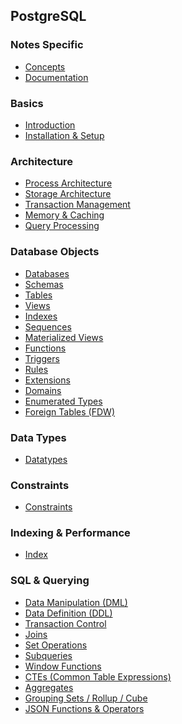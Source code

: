 ## PostgreSQL

### Notes Specific
- [Concepts](lessons/concepts/readme.md)
- [Documentation](https://www.postgresql.org/docs/)

### Basics

- [Introduction](lessons/introduction/readme.md)
  <!-- - [What is PostgreSQL](lessons/introduction/what_is_postgresql.md)
  - [Features](lessons/introduction/features.md)
  - [Editions and versions](lessons/introduction/editions_versions.md) -->
- [Installation & Setup](lessons/installation_setup/readme.md)
  <!-- - [OS-specific installation](lessons/installation_setup/os_specific.md)
  - [Configuration files](lessons/installation_setup/config_files.md)
  - [Starting/stopping server](lessons/installation_setup/server_control.md)
  - [Environment variables](lessons/installation_setup/env_vars.md) -->

### Architecture

- [Process Architecture](lessons/architecture/process_architecture.md)
  <!-- - [Postmaster process](lessons/architecture/postmaster.md)
  - [Backend processes](lessons/architecture/backend_processes.md)
  - [WAL writer, Checkpointer](lessons/architecture/wal_writer_checkpointer.md) -->
- [Storage Architecture](lessons/architecture/storage_architecture.md)
  <!-- - [Tablespaces](lessons/architecture/tablespaces.md)
  - [Data files](lessons/architecture/data_files.md)
  - [Write-ahead logging (WAL)](lessons/architecture/wal.md) -->
- [Transaction Management](lessons/architecture/transaction_management.md)
  <!-- - [ACID properties](lessons/architecture/acid.md)
  - [MVCC](lessons/architecture/mvcc.md) -->
- [Memory & Caching](lessons/architecture/memory_caching.md)
  <!-- - [Shared buffers](lessons/architecture/shared_buffers.md)
  - [Work memory](lessons/architecture/work_memory.md)
  - [Temp buffers](lessons/architecture/temp_buffers.md) -->
- [Query Processing](lessons/architecture/query_processing.md)
  <!-- - [Query planner & optimizer](lessons/architecture/query_planner_optimizer.md)
  - [Execution engine](lessons/architecture/execution_engine.md)
  - [Caching](lessons/architecture/caching.md) -->

### Database Objects

- [Databases](lessons/database_objects/databases.md)
- [Schemas](lessons/database_objects/schemas.md)
- [Tables](lessons/database_objects/tables.md)
  <!-- - [Columns & data types](lessons/database_objects/columns_data_types.md)
  - [Constraints](lessons/database_objects/constraints.md) -->
- [Views](lessons/database_objects/views.md)
- [Indexes](lessons/database_objects/indexes.md)
  <!-- - [B-tree, Hash, GiST, GIN, BRIN](lessons/database_objects/index_types.md) -->
- [Sequences](lessons/database_objects/sequences.md)
- [Materialized Views](lessons/database_objects/materialized_views.md)
- [Functions](lessons/database_objects/functions.md)
  <!-- - [SQL functions](lessons/database_objects/sql_functions.md)
  - [PL/pgSQL](lessons/database_objects/plpgsql.md)
  - [Procedural languages](lessons/database_objects/procedural_languages.md) -->
- [Triggers](lessons/database_objects/triggers.md)
- [Rules](lessons/database_objects/rules.md)
- [Extensions](lessons/database_objects/extensions.md)
- [Domains](lessons/database_objects/domains.md)
- [Enumerated Types](lessons/database_objects/enumerated_types.md)
- [Foreign Tables (FDW)](lessons/database_objects/foreign_tables.md)

### Data Types

- [Datatypes](lessons/data_types/overview.md)
<!-- - [Numeric types](lessons/data_types/numeric.md)
- [Character types](lessons/data_types/character.md)
- [Boolean](lessons/data_types/boolean.md)
- [Date & Time types](lessons/data_types/date_time.md)
- [Arrays](lessons/data_types/arrays.md)
- [JSON / JSONB](lessons/data_types/json.md)
- [UUID](lessons/data_types/uuid.md)
- [Geometric types](lessons/data_types/geometric.md)
- [Network types](lessons/data_types/network.md)
- [Range types](lessons/data_types/range.md)
- [Composite types](lessons/data_types/composite.md)
- [XML](lessons/data_types/xml.md) -->

### Constraints

- [Constraints](lessons/constraints/overview.md)
<!-- - [Primary Key](lessons/constraints/primary_key.md)
- [Foreign Key](lessons/constraints/foreign_key.md)
- [Unique](lessons/constraints/unique.md)
- [Check](lessons/constraints/check.md)
- [Not Null](lessons/constraints/not_null.md)
- [Exclusion constraints](lessons/constraints/exclusion.md) -->

### Indexing & Performance

- [Index](lessons/indexing/index.md)
<!-- - [Index types](lessons/indexing/index_types.md)
- [Partial indexes](lessons/indexing/partial.md)
- [Expression indexes](lessons/indexing/expression.md)
- [Covering indexes](lessons/indexing/covering.md)
- [Index-only scans](lessons/indexing/index_only_scans.md)
- [Index maintenance](lessons/indexing/maintenance.md)
- [VACUUM / ANALYZE](lessons/indexing/vacuum_analyze.md)
- [Query tuning](lessons/indexing/query_tuning.md) -->

### SQL & Querying

- [Data Manipulation (DML)](lessons/sql/dml.md)
  <!-- - [SELECT](lessons/sql/select.md)
  - [INSERT](lessons/sql/insert.md)
  - [UPDATE](lessons/sql/update.md)
  - [DELETE](lessons/sql/delete.md) -->
- [Data Definition (DDL)](lessons/sql/ddl.md)
  <!-- - [CREATE / ALTER / DROP](lessons/sql/create_alter_drop.md)
  - [Table alterations](lessons/sql/table_alterations.md)
  - [Schema alterations](lessons/sql/schema_alterations.md) -->
- [Transaction Control](lessons/sql/transaction_control.md)
  <!-- - [BEGIN / COMMIT / ROLLBACK](lessons/sql/begin_commit_rollback.md)
  - [SAVEPOINT](lessons/sql/savepoint.md)
  - [Transaction isolation levels](lessons/sql/isolation_levels.md) -->
- [Joins](lessons/sql/joins.md)
  <!-- - [INNER, LEFT, RIGHT, FULL](lessons/sql/joins_types.md)
  - [CROSS JOIN](lessons/sql/cross_join.md)
  - [SELF JOIN](lessons/sql/self_join.md) -->
- [Set Operations](lessons/sql/set_operations.md)
  <!-- - [UNION / INTERSECT / EXCEPT](lessons/sql/union_intersect_except.md) -->
- [Subqueries](lessons/sql/subqueries.md)
  <!-- - [Correlated](lessons/sql/correlated_subqueries.md)
  - [Non-correlated](lessons/sql/non_correlated_subqueries.md) -->
- [Window Functions](lessons/sql/window_functions.md)
- [CTEs (Common Table Expressions)](lessons/sql/ctes.md)
  <!-- - [Recursive](lessons/sql/recursive_ctes.md) -->
- [Aggregates](lessons/sql/aggregates.md)
- [Grouping Sets / Rollup / Cube](lessons/sql/grouping_sets.md)
- [JSON Functions & Operators](lessons/sql/json_functions_operators.md)

<!-- ### Procedural & Advanced SQL

- [PL/pgSQL](lessons/procedural/plpgsql.md)
  - [Variables & constants](lessons/procedural/variables_constants.md)
  - [Control structures](lessons/procedural/control_structures.md)
  - [Cursors](lessons/procedural/cursors.md)
  - [Exception handling](lessons/procedural/exception_handling.md)
- [Other Procedural Languages](lessons/procedural/other_languages.md)
  - [PL/Python, PL/Perl, PL/Tcl, PL/Java](lessons/procedural/pl_other.md)
- [Triggers & Trigger Functions](lessons/procedural/triggers.md)
- [Rules](lessons/procedural/rules.md) -->

<!-- ### Security & Roles

- [Roles & Users](lessons/security/roles_users.md)
  - [Superuser vs normal user](lessons/security/superuser_vs_normal.md)
  - [Role inheritance](lessons/security/role_inheritance.md)
- [Privileges](lessons/security/privileges.md)
  - [GRANT / REVOKE](lessons/security/grant_revoke.md)
- [Row-Level Security](lessons/security/row_level_security.md)
- [Authentication Methods](lessons/security/authentication.md)
  - [Password, MD5, SCRAM](lessons/security/password_md5_scram.md)
  - [GSSAPI, SSPI](lessons/security/gssapi_sspi.md)
- [SSL / TLS](lessons/security/ssl_tls.md) -->

<!-- ### Backup & Restore

- [pg_dump / pg_restore](lessons/backup_restore/pg_dump_restore.md)
- [pg_basebackup](lessons/backup_restore/pg_basebackup.md)
- [PITR (Point-In-Time Recovery)](lessons/backup_restore/pitr.md)
- [WAL Archiving](lessons/backup_restore/wal_archiving.md) -->

<!-- ### Replication & High Availability

- [Streaming Replication](lessons/replication/streaming.md)
- [Logical Replication](lessons/replication/logical.md)
- [Physical Replication](lessons/replication/physical.md)
- [Hot Standby](lessons/replication/hot_standby.md)
- [Failover & Switchover](lessons/replication/failover_switchover.md)
- [Replication Slots](lessons/replication/slots.md) -->

<!-- ### Partitioning

- [Table Partitioning](lessons/partitioning/table_partitioning.md)
  - [Range](lessons/partitioning/range.md)
  - [List](lessons/partitioning/list.md)
  - [Hash](lessons/partitioning/hash.md)
- [Inheritance-based partitioning](lessons/partitioning/inheritance_based.md)
- [Declarative Partitioning](lessons/partitioning/declarative.md)
- [Partition Pruning](lessons/partitioning/pruning.md) -->

<!-- ### Concurrency & Locking

- [Locks](lessons/concurrency/locks.md)
  - [Row-level, Table-level, Advisory](lessons/concurrency/lock_types.md)
- [Deadlocks](lessons/concurrency/deadlocks.md)
- [MVCC internals](lessons/concurrency/mvcc_internals.md)
- [Isolation Levels](lessons/concurrency/isolation_levels.md)
  - [Read Uncommitted, Read Committed, Repeatable Read, Serializable](lessons/concurrency/isolation_types.md) -->

<!-- ### Monitoring & Maintenance

- [pg_stat views](lessons/monitoring/pg_stat_views.md)
- [Logging](lessons/monitoring/logging.md)
- [EXPLAIN / EXPLAIN ANALYZE](lessons/monitoring/explain.md)
- [VACUUM / VACUUM FULL](lessons/monitoring/vacuum.md)
- [REINDEX](lessons/monitoring/reindex.md)
- [ANALYZE](lessons/monitoring/analyze.md)
- [Auto-vacuum](lessons/monitoring/auto_vacuum.md)
- [pg_stat_statements](lessons/monitoring/pg_stat_statements.md) -->

<!-- ### Extensions & Advanced Features

- [PostGIS (Geospatial)](lessons/extensions/postgis.md)
- [Full Text Search](lessons/extensions/full_text_search.md)
- [Hstore](lessons/extensions/hstore.md)
- [Foreign Data Wrappers (FDW)](lessons/extensions/fdw.md)
- [TimescaleDB / other extensions](lessons/extensions/timescaledb.md) -->

<!-- ### Networking & Connections

- [Client-Server communication](lessons/networking/client_server.md)
- [Connection pooling](lessons/networking/connection_pooling.md)
  - [pgBouncer](lessons/networking/pgbouncer.md)
  - [pgpool-II](lessons/networking/pgpool_ii.md)
- [Listen / Notify](lessons/networking/listen_notify.md)
- [libpq & drivers](lessons/networking/libpq_drivers.md) -->

<!-- ### Miscellaneous

- [Temporary tables](lessons/misc/temporary_tables.md)
- [Unlogged tables](lessons/misc/unlogged_tables.md)
- [Inheritance](lessons/misc/inheritance.md)
- [Arrays & composite types](lessons/misc/arrays_composite.md)
- [ENUM types](lessons/misc/enum_types.md)
- [Custom types & operators](lessons/misc/custom_types_operators.md)
- [Event triggers](lessons/misc/event_triggers.md)
- [Configuration tuning](lessons/misc/config_tuning.md)
- [Logging & auditing](lessons/misc/logging_auditing.md) -->


